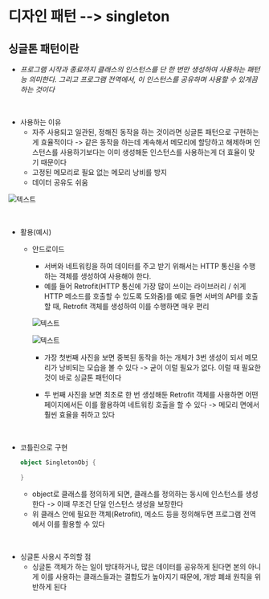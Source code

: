 # 디자인 패턴 --> singleton

## 싱글톤 패턴이란

* *프로그램 시작과 종료까지 클래스의 인스턴스를 단 한 번만 생성하여 사용하는 패턴능 의미한다. 그리고 프로그램 전역에서, 이 인스턴스를 공유하며 사용할 수 있게끔 하는 것이다*

<br>

* 사용하는 이유
    * 자주 사용되고 일관된, 정해진 동작을 하는 것이라면 싱글톤 패턴으로 구현하는 게 효율적이다 -> 같은 동작을 하는데 계속해서 메모리에 할당하고 해제하며 인스턴스를 사용하기보다는 이미 생성해둔 인스턴스를 사용하는게 더 효율이 맞기 때문이다
    * 고정된 메모리로 필요 없는 메모리 낭비를 방지
    * 데이터 공유도 쉬움

![텍스트](https://velog.velcdn.com/images%2Fhaero_kim%2Fpost%2Fe6f8a175-71ce-472f-9860-7bf42a465d6a%2F%E1%84%89%E1%85%B3%E1%86%AF%E1%84%85%E1%85%A1%E1%84%8B%E1%85%B5%E1%84%83%E1%85%B31.png)

<br>

* 활용(예시)
    * 안드로이드
        * 서버와 네트워킹을 하여 데이터를 주고 받기 위해서는 HTTP 통신을 수행하는 객체를 생성하여 사용해야 한다.
        * 예를 들어 Retrofit(HTTP 통신에 가장 많이 쓰이는 라이브러리 / 쉬게 HTTP 메소드를 호출할 수 있도록 도와줌)를 예로 들면 서버의 API를 호출 할 때, Retrofit 객체를 생성하여 이를 수행하면 매우 편리

        ![텍스트](https://velog.velcdn.com/images%2Fhaero_kim%2Fpost%2Ff41af8c3-5be9-411b-80fe-55b854a5e956%2F%E1%84%89%E1%85%B5%E1%86%BC%E1%84%80%E1%85%B3%E1%86%AF%E1%84%90%E1%85%A9%E1%86%AB.png)

        ![텍스트](https://velog.velcdn.com/images%2Fhaero_kim%2Fpost%2Fac347ff1-5578-43ea-b360-87542fb2a7a4%2F%E1%84%89%E1%85%B5%E1%86%BC%E1%84%80%E1%85%B3%E1%86%AF%E1%84%90%E1%85%A9%E1%86%AB_%E1%84%85%E1%85%A6%E1%84%90%E1%85%B3%E1%84%85%E1%85%A9%E1%84%91%E1%85%B5%E1%86%BA.png)

        * 가장 첫번째 사진을 보면 중복된 동작을 하는 개체가 3번 생성이 되서 메모리가 낭비되는 모습을 볼 수 있다 -> 굳이 이럴 필요가 없다. 이럴 때 필요한 것이 바로 싱글톤 패턴이다

        * 두 번째 사진을 보면 최초로 한 번 생성해둔 Retrofit 객체를 사용하면 어떤 페이지에서든 이를 활용하여 네트워킹 호출을 할 수 있다 -> 메모리 면에서 훨씬 효율을 취하고 있다

<br>

* 코틀린으로 구현
    ```kt
    object SingletonObj {
        
    }
    ```
    * object로 클래스를 정의하게 되면, 클래스를 정의하는 동시에 인스턴스를 생성한다 -> 이때 무조건 단일 인스턴스 생성을 보장한다
    * 위 클래스 안에 필요한 객체(Retrofit), 메소드 등을 정의해두면 프로그램 전역에서 이를 활용할 수 있다

<br>

* 싱글톤 사용시 주의할 점
    * 싱글톤 객체가 하는 일이 방대하거나, 많은 데이터를 공유하게 된다면 본의 아니게 이를 사용하는 클래스들과는 결합도가 높아지기 때문에, 개방 폐쇄 원칙을 위반하게 된다